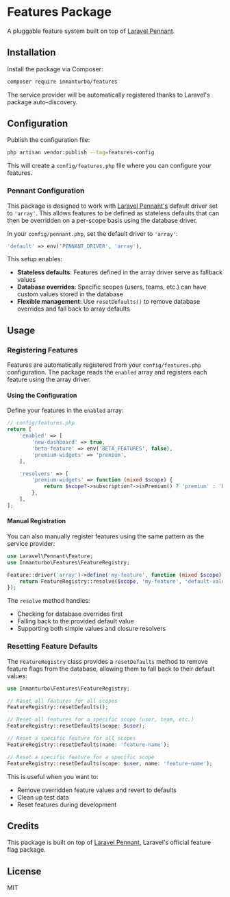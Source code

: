 # Features Package

A pluggable feature system built on top of [Laravel Pennant](https://github.com/laravel/pennant).

## Installation

Install the package via Composer:

```bash
composer require inmanturbo/features
```

The service provider will be automatically registered thanks to Laravel's package auto-discovery.

## Configuration

Publish the configuration file:

```bash
php artisan vendor:publish --tag=features-config
```

This will create a `config/features.php` file where you can configure your features.

### Pennant Configuration

This package is designed to work with [Laravel Pennant's](https://github.com/laravel/pennant) default driver set to `'array'`. This allows features to be defined as stateless defaults that can then be overridden on a per-scope basis using the database driver.

In your `config/pennant.php`, set the default driver to `'array'`:

```php
'default' => env('PENNANT_DRIVER', 'array'),
```

This setup enables:

- **Stateless defaults**: Features defined in the array driver serve as fallback values
- **Database overrides**: Specific scopes (users, teams, etc.) can have custom values stored in the database
- **Flexible management**: Use `resetDefaults()` to remove database overrides and fall back to array defaults

## Usage

### Registering Features

Features are automatically registered from your `config/features.php` configuration. The package reads the `enabled` array and registers each feature using the array driver.

#### Using the Configuration

Define your features in the `enabled` array:

```php
// config/features.php
return [
    'enabled' => [
        'new-dashboard' => true,
        'beta-feature' => env('BETA_FEATURES', false),
        'premium-widgets' => 'premium',
    ],

    'resolvers' => [
        'premium-widgets' => function (mixed $scope) {
            return $scope?->subscription?->isPremium() ? 'premium' : 'basic';
        },
    ],
];
```

#### Manual Registration

You can also manually register features using the same pattern as the service provider:

```php
use Laravel\Pennant\Feature;
use Inmanturbo\Features\FeatureRegistry;

Feature::driver('array')->define('my-feature', function (mixed $scope) {
    return FeatureRegistry::resolve($scope, 'my-feature', 'default-value');
});
```

The `resolve` method handles:

- Checking for database overrides first
- Falling back to the provided default value
- Supporting both simple values and closure resolvers

### Resetting Feature Defaults

The `FeatureRegistry` class provides a `resetDefaults` method to remove feature flags from the database, allowing them to fall back to their default values:

```php
use Inmanturbo\Features\FeatureRegistry;

// Reset all features for all scopes
FeatureRegistry::resetDefaults();

// Reset all features for a specific scope (user, team, etc.)
FeatureRegistry::resetDefaults(scope: $user);

// Reset a specific feature for all scopes
FeatureRegistry::resetDefaults(name: 'feature-name');

// Reset a specific feature for a specific scope
FeatureRegistry::resetDefaults(scope: $user, name: 'feature-name');
```

This is useful when you want to:

- Remove overridden feature values and revert to defaults
- Clean up test data
- Reset features during development

## Credits

This package is built on top of [Laravel Pennant](https://github.com/laravel/pennant), Laravel's official feature flag package.

## License

MIT
